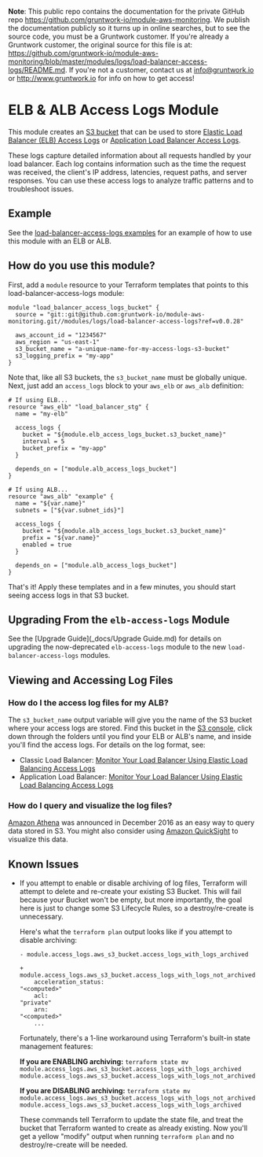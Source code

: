 **Note**: This public repo contains the documentation for the private GitHub repo <https://github.com/gruntwork-io/module-aws-monitoring>.
We publish the documentation publicly so it turns up in online searches, but to see the source code, you must be a Gruntwork customer.
If you're already a Gruntwork customer, the original source for this file is at: <https://github.com/gruntwork-io/module-aws-monitoring/blob/master/modules/logs/load-balancer-access-logs/README.md>.
If you're not a customer, contact us at <info@gruntwork.io> or <http://www.gruntwork.io> for info on how to get access!

# ELB & ALB Access Logs Module

This module creates an [S3 bucket](https://aws.amazon.com/s3/) that can be used to store [Elastic Load Balancer (ELB)
Access Logs](http://docs.aws.amazon.com/ElasticLoadBalancing/latest/DeveloperGuide/access-log-collection.html) or 
[Application Load Balancer Access Logs](http://docs.aws.amazon.com/elasticloadbalancing/latest/application/load-balancer-access-logs.html). 

These logs capture detailed information about all requests handled by your load balancer. Each log contains information 
such as the time the request was received, the client's IP address, latencies, request paths, and server responses. You 
can use these access logs to analyze traffic patterns and to troubleshoot issues.

## Example

See the [load-balancer-access-logs examples](/examples/load-balancer-access-logs) for an example of how to use this 
module with an ELB or ALB.

## How do you use this module?

First, add a `module` resource to your Terraform templates that points to this load-balancer-access-logs module:

```hcl
module "load_balancer_access_logs_bucket" {
  source = "git::git@github.com:gruntwork-io/module-aws-monitoring.git//modules/logs/load-balancer-access-logs?ref=v0.0.28"

  aws_account_id = "1234567"
  aws_region = "us-east-1"
  s3_bucket_name = "a-unique-name-for-my-access-logs-s3-bucket"
  s3_logging_prefix = "my-app"
}
```

Note that, like all S3 buckets, the `s3_bucket_name` must be globally unique. Next, just add an `access_logs` block
to your `aws_elb` or `aws_alb` definition:

```hcl
# If using ELB...
resource "aws_elb" "load_balancer_stg" {
  name = "my-elb"

  access_logs {
    bucket = "${module.elb_access_logs_bucket.s3_bucket_name}"
    interval = 5
    bucket_prefix = "my-app"
  }
  
  depends_on = ["module.alb_access_logs_bucket"]
}

# If using ALB...
resource "aws_alb" "example" {
  name = "${var.name}"
  subnets = ["${var.subnet_ids}"]

  access_logs {
    bucket = "${module.alb_access_logs_bucket.s3_bucket_name}"
    prefix = "${var.name}"
    enabled = true
  }
  
  depends_on = ["module.alb_access_logs_bucket"]
}
```

That's it! Apply these templates and in a few minutes, you should start seeing access logs in that S3 bucket.

## Upgrading From the `elb-access-logs` Module

See the [Upgrade Guide](_docs/Upgrade Guide.md) for details on upgrading the now-deprecated `elb-access-logs` module to 
the new `load-balancer-access-logs` modules.

## Viewing and Accessing Log Files

### How do I the access log files for my ALB?

The `s3_bucket_name` output variable will give you the name of the S3 bucket where your access logs are
stored. Find this bucket in the [S3 console](https://console.aws.amazon.com/s3/home), click down through the folders
until you find your ELB or ALB's name, and inside you'll find the access logs. For details on the log format, see:

  - Classic Load Balancer: [Monitor Your Load Balancer Using Elastic Load Balancing Access Logs](http://docs.aws.amazon.com/ElasticLoadBalancing/latest/DeveloperGuide/access-log-collection.html)
  - Application Load Balancer: [Monitor Your Load Balancer Using Elastic Load Balancing Access Logs](http://docs.aws.amazon.com/elasticloadbalancing/latest/application/load-balancer-access-logs.html)

### How do I query and visualize the log files?

[Amazon Athena](http://docs.aws.amazon.com/athena/latest/ug/what-is.html) was announced in December 2016 as an easy way 
to query data stored in S3. You might also consider using [Amazon QuickSight](https://quicksight.aws/) to visualize this 
data.

## Known Issues

- If you attempt to enable or disable archiving of log files, Terraform will attempt to delete and re-create your existing S3
  Bucket. This will fail because your Bucket won't be empty, but more importantly, the goal here is just to change some S3
  Lifecycle Rules, so a destroy/re-create is unnecessary.
  
  Here's what the `terraform plan` output looks like if you attempt to disable archiving:
  
  ```
  - module.access_logs.aws_s3_bucket.access_logs_with_logs_archived
  
  + module.access_logs.aws_s3_bucket.access_logs_with_logs_not_archived
      acceleration_status:                                                 "<computed>"
      acl:                                                                 "private"
      arn:                                                                 "<computed>"
      ...
  ```
  
  Fortunately, there's a 1-line workaround using Terraform's built-in state management features:
  
  **If you are ENABLING archiving:** `terraform state mv module.access_logs.aws_s3_bucket.access_logs_with_logs_archived module.access_logs.aws_s3_bucket.access_logs_with_logs_not_archived`
  
  **If you are DISABLING archiving:** `terraform state mv module.access_logs.aws_s3_bucket.access_logs_with_logs_not_archived module.access_logs.aws_s3_bucket.access_logs_with_logs_archived`
  
  These commands tell Terraform to update the state file, and treat the bucket that Terraform wanted to create as already 
  existing. Now you'll get a yellow "modify" output when running `terraform plan` and no destroy/re-create will be needed.
 

